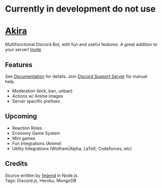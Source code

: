 # Currently in development do not use


# [Akira](https://1e9end.github.io/Akira)
Multifunctional Discord Bot, with fun and useful features. A great addition to your server! [Invite](https://discord.com/oauth2/authorize?client_id=798018191066136646&scope=bot&permissions=470281286)

## Features
See [Documentation](https://github.com/1e9end/Akira/blob/main/commands.md) for details. Join [Discord Support Server](discord.gg/DAaRAHWw9W) for manual help.
- Moderation (kick, ban, unban)
- Actions w/ Anime images
- Server specific prefixes

## Upcoming
- Reaction Roles
- Economy Game System
- Mini games
- Fun Integrations (Anime)
- Utility Integrations (Wolfram|Alpha, LaTeX, Codeforces, etc)

## Credits
Source written by [1egend](1e9end.github.io) in Node.js.<br>
Tags: Discord.js, Heroku, MongoDB
